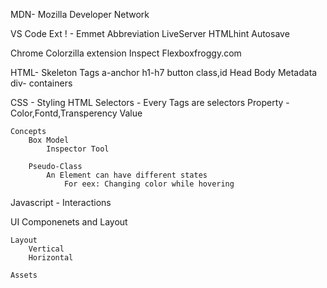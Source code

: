 MDN- Mozilla Developer Network

VS Code Ext
    ! - Emmet Abbreviation
    LiveServer
    HTMLhint
    Autosave

Chrome
    Colorzilla extension
    Inspect
    Flexboxfroggy.com

HTML- Skeleton
    Tags
        a-anchor
        h1-h7 
        button
        class,id
    Head
    Body
    Metadata
    div- containers

CSS - Styling HTML
    Selectors - Every Tags are selectors
    Property -Color,Fontd,Transperency
    Value    

    Concepts
        Box Model
            Inspector Tool
        
        Pseudo-Class
            An Element can have different states    
                For eex: Changing color while hovering


Javascript - Interactions

UI
    Componenets and Layout
    
    Layout
        Vertical
        Horizontal
    
    Assets
